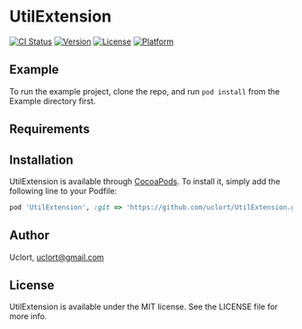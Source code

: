 # UtilExtension

[![CI Status](https://img.shields.io/travis/侯猛/UtilExtension.svg?style=flat)](https://travis-ci.org/uclort/UtilExtension)
[![Version](https://img.shields.io/cocoapods/v/UtilExtension.svg?style=flat)](https://cocoapods.org/pods/UtilExtension)
[![License](https://img.shields.io/cocoapods/l/UtilExtension.svg?style=flat)](https://cocoapods.org/pods/UtilExtension)
[![Platform](https://img.shields.io/cocoapods/p/UtilExtension.svg?style=flat)](https://cocoapods.org/pods/UtilExtension)

## Example

To run the example project, clone the repo, and run `pod install` from the Example directory first.

## Requirements

## Installation

UtilExtension is available through [CocoaPods](https://cocoapods.org). To install
it, simply add the following line to your Podfile:

```ruby
pod 'UtilExtension', :git => 'https://github.com/uclort/UtilExtension.git'
```

## Author

Uclort, uclort@gmail.com

## License

UtilExtension is available under the MIT license. See the LICENSE file for more info.
